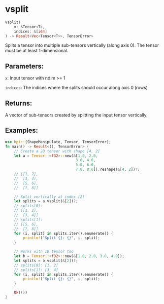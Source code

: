 # vsplit
```rust
vsplit(
    x: &Tensor<T>,
    indices: &[i64]
) -> Result<Vec<Tensor<T>>, TensorError>
```
Splits a tensor into multiple sub-tensors vertically (along axis 0). The tensor must be at least 1-dimensional.

## Parameters:
`x`: Input tensor with ndim >= 1

`indices`: The indices where the splits should occur along axis 0 (rows)

## Returns:
A vector of sub-tensors created by splitting the input tensor vertically.

## Examples:
```rust
use hpt::{ShapeManipulate, Tensor, TensorError};
fn main() -> Result<(), TensorError> {
    // Create a 2D tensor with shape [4, 2]
    let a = Tensor::<f32>::new(&[1.0, 2.0,
                                3.0, 4.0,
                                5.0, 6.0,
                                7.0, 8.0]).reshape(&[4, 2])?;
    // [[1, 2],
    //  [3, 4],
    //  [5, 6],
    //  [7, 8]]

    // Split vertically at index [2]
    let splits = a.vsplit(&[2])?;
    // splits[0]:
    // [[1, 2],
    //  [3, 4]]
    // splits[1]:
    // [[5, 6],
    //  [7, 8]]
    for (i, split) in splits.iter().enumerate() {
        println!("Split {}: {}", i, split);
    }

    // Works with 1D tensor too
    let b = Tensor::<f32>::new(&[1.0, 2.0, 3.0, 4.0]);
    let splits = b.vsplit(&[2])?;
    // splits[0]: [1, 2]
    // splits[1]: [3, 4]
    for (i, split) in splits.iter().enumerate() {
        println!("Split {}: {}", i, split);
    }

    Ok(())
}
```